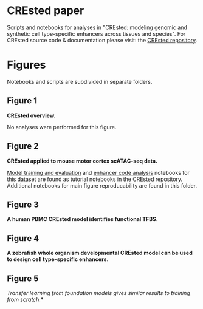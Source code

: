 # CREsted paper

Scripts and notebooks for analyses in "CREsted: modeling genomic and synthetic cell type-specific enhancers across tissues and species".
For CREsted source code & documentation please visit: the [CREsted repository](https://github.com/aertslab/crested).

# Figures

Notebooks and scripts are subdivided in separate folders.

## Figure 1
**CREsted overview.**

No analyses were performed for this figure.

## Figure 2

**CREsted applied to mouse motor cortex scATAC-seq data.**

[Model training and evaluation](https://github.com/aertslab/CREsted/blob/main/docs/tutorials/model_training_and_eval.ipynb) and [enhancer code analysis](https://github.com/aertslab/CREsted/blob/main/docs/tutorials/enhancer_code_analysis.ipynb) notebooks for this dataset are found as tutorial notebooks in the CREsted repository.
Additional notebooks for main figure reproducability are found in this folder.

## Figure 3

**A human PBMC CREsted model identifies functional TFBS.**

## Figure 4

**A zebrafish whole organism developmental CREsted model can be used to design cell type-specific enhancers.**

## Figure 5

**Transfer learning from foundation models gives similar results to training from scratch*.**
